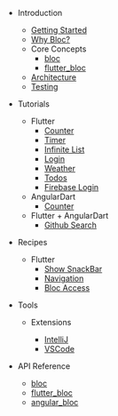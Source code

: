 - Introduction

  - [Getting Started](gettingstarted.md)
  - [Why Bloc?](whybloc.md)
  - Core Concepts
    - [bloc](coreconcepts.md)
    - [flutter_bloc](fluttercoreconcepts.md)
  - [Architecture](architecture.md)
  - [Testing](testing.md)

- Tutorials

  - Flutter
    - [Counter](fluttercountertutorial.md)
    - [Timer](fluttertimertutorial.md)
    - [Infinite List](flutterinfinitelisttutorial.md)
    - [Login](flutterlogintutorial.md)
    - [Weather](flutterweathertutorial.md)
    - [Todos](fluttertodostutorial.md)
    - [Firebase Login](flutterfirebaselogintutorial.md)
  - AngularDart
    - [Counter](angularcountertutorial.md)
  - Flutter + AngularDart
    - [Github Search](flutterangulargithubsearch.md)

- Recipes

  - Flutter
    - [Show SnackBar](recipesfluttershowsnackbar.md)
    - [Navigation](recipesflutternavigation.md)
    - [Bloc Access](recipesflutterblocaccess.md)

- Tools

  - Extensions

    - [IntelliJ](blocintellijextension.md)
    - [VSCode](blocvscodeextension.md)

- API Reference
  - [bloc](https://pub.dartlang.org/documentation/bloc/latest/bloc/bloc-library.html)
  - [flutter_bloc](https://pub.dartlang.org/documentation/flutter_bloc/latest/flutter_bloc/flutter_bloc-library.html)
  - [angular_bloc](https://pub.dartlang.org/documentation/angular_bloc/latest/angular_dart/angular_dart-library.html)
